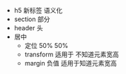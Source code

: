 - h5 新标签 语义化
- section 部分
- header 头
- 居中
  - 定位 50% 50%
  - transform 适用于 不知道元素宽高
  - margin 负值 适用于知道元素宽高